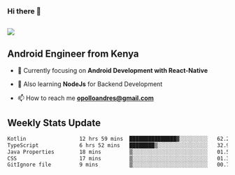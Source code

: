 ### Hi there 👋
<h2 align="left"><img src="https://readme-typing-svg.herokuapp.com?color=000000&lines=I'm+Andrew+Opollo😊;Welcome+to+my+Github😜"> </h2>

## Android Engineer from Kenya


- 🌱 Currently focusing on **Android Development with React-Native**

- 🔭 Also learning **NodeJs** for Backend Development

- 📫 How to reach me **opolloandres@gmail.com**


## Weekly Stats Update
<!--START_SECTION:waka-->

```txt
Kotlin                 12 hrs 59 mins  ███████████████▓░░░░░░░░░   62.23 %
TypeScript             6 hrs 52 mins   ████████▒░░░░░░░░░░░░░░░░   32.92 %
Java Properties        18 mins         ▒░░░░░░░░░░░░░░░░░░░░░░░░   01.50 %
CSS                    17 mins         ▒░░░░░░░░░░░░░░░░░░░░░░░░   01.37 %
GitIgnore file         9 mins          ▒░░░░░░░░░░░░░░░░░░░░░░░░   00.77 %
```

<!--END_SECTION:waka-->



